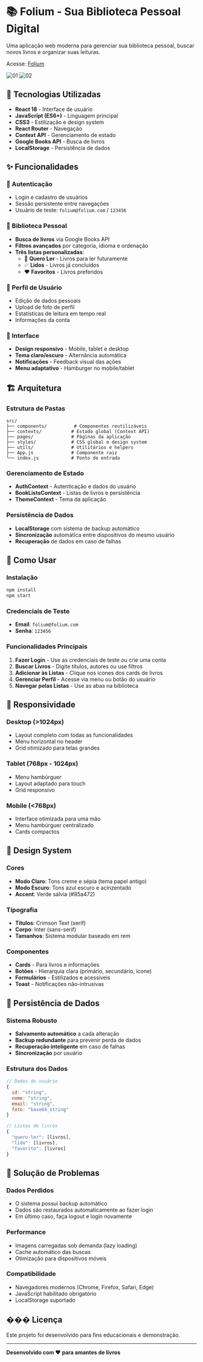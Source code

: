 # 📚 Folium - Sua Biblioteca Pessoal Digital

Uma aplicação web moderna para gerenciar sua biblioteca pessoal, buscar novos livros e organizar suas leituras.


Acesse: [Folium](https://gerald0juni0r.github.io/folium-library)



![01](https://github.com/user-attachments/assets/022d8a78-b83c-4b22-b6a4-2b88580b9c29)
![02](https://github.com/user-attachments/assets/d84be44d-4a54-496c-a5c0-1030235f48ae)

## 🚀 Tecnologias Utilizadas

- **React 18** - Interface de usuário
- **JavaScript (ES6+)** - Linguagem principal
- **CSS3** - Estilização e design system
- **React Router** - Navegação
- **Context API** - Gerenciamento de estado
- **Google Books API** - Busca de livros
- **LocalStorage** - Persistência de dados

## ✨ Funcionalidades

### 🔐 Autenticação

- Login e cadastro de usuários
- Sessão persistente entre navegações
- Usuário de teste: `folium@folium.com` / `123456`

### 📖 Biblioteca Pessoal

- **Busca de livros** via Google Books API
- **Filtros avançados** por categoria, idioma e ordenação
- **Três listas personalizadas**:
  - 📑 **Quero Ler** - Livros para ler futuramente
  - ✅ **Lidos** - Livros já concluídos
  - ❤️ **Favoritos** - Livros preferidos

### 👤 Perfil de Usuário

- Edição de dados pessoais
- Upload de foto de perfil
- Estatísticas de leitura em tempo real
- Informações da conta

### 🎨 Interface

- **Design responsivo** - Mobile, tablet e desktop
- **Tema claro/escuro** - Alternância automática
- **Notificações** - Feedback visual das ações
- **Menu adaptativo** - Hamburger no mobile/tablet

## 🏗️ Arquitetura

### Estrutura de Pastas

```
src/
├── components/          # Componentes reutilizáveis
├── contexts/           # Estado global (Context API)
├── pages/              # Páginas da aplicação
├── styles/             # CSS global e design system
├── utils/              # Utilitários e helpers
├── App.js              # Componente raiz
└── index.js            # Ponto de entrada
```

### Gerenciamento de Estado

- **AuthContext** - Autenticação e dados do usuário
- **BookListsContext** - Listas de livros e persistência
- **ThemeContext** - Tema da aplicação

### Persistência de Dados

- **LocalStorage** com sistema de backup automático
- **Sincronização** automática entre dispositivos do mesmo usuário
- **Recuperação** de dados em caso de falhas

## 🔧 Como Usar

### Instalação

```bash
npm install
npm start
```

### Credenciais de Teste

- **Email**: `folium@folium.com`
- **Senha**: `123456`

### Funcionalidades Principais

1. **Fazer Login** - Use as credenciais de teste ou crie uma conta
2. **Buscar Livros** - Digite títulos, autores ou use filtros
3. **Adicionar às Listas** - Clique nos ícones dos cards de livros
4. **Gerenciar Perfil** - Acesse via menu ou botão do usuário
5. **Navegar pelas Listas** - Use as abas na biblioteca

## 📱 Responsividade

### Desktop (>1024px)

- Layout completo com todas as funcionalidades
- Menu horizontal no header
- Grid otimizado para telas grandes

### Tablet (768px - 1024px)

- Menu hambúrguer
- Layout adaptado para touch
- Grid responsivo

### Mobile (<768px)

- Interface otimizada para uma mão
- Menu hambúrguer centralizado
- Cards compactos

## 🎨 Design System

### Cores

- **Modo Claro**: Tons creme e sépia (tema papel antigo)
- **Modo Escuro**: Tons azul escuro e acinzentado
- **Accent**: Verde sálvia (#85a472)

### Tipografia

- **Títulos**: Crimson Text (serif)
- **Corpo**: Inter (sans-serif)
- **Tamanhos**: Sistema modular baseado em rem

### Componentes

- **Cards** - Para livros e informações
- **Botões** - Hierarquia clara (primário, secundário, ícone)
- **Formulários** - Estilizados e acessíveis
- **Toast** - Notificações não-intrusivas

## 🔄 Persistência de Dados

### Sistema Robusto

- **Salvamento automático** a cada alteração
- **Backup redundante** para prevenir perda de dados
- **Recuperação inteligente** em caso de falhas
- **Sincronização** por usuário

### Estrutura dos Dados

```javascript
// Dados do usuário
{
  id: "string",
  nome: "string",
  email: "string",
  foto: "base64_string"
}

// Listas de livros
{
  "quero-ler": [livros],
  "lido": [livros],
  "favorito": [livros]
}
```

## 🐛 Solução de Problemas

### Dados Perdidos

- O sistema possui backup automático
- Dados são restaurados automaticamente ao fazer login
- Em último caso, faça logout e login novamente

### Performance

- Imagens carregadas sob demanda (lazy loading)
- Cache automático das buscas
- Otimização para dispositivos móveis

### Compatibilidade

- Navegadores modernos (Chrome, Firefox, Safari, Edge)
- JavaScript habilitado obrigatório
- LocalStorage suportado

## ��� Licença

Este projeto foi desenvolvido para fins educacionais e demonstração.

---

**Desenvolvido com ❤️ para amantes de livros**

